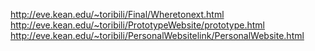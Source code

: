 http://eve.kean.edu/~toribili/Final/Wheretonext.html 
http://eve.kean.edu/~toribili/PrototypeWebsite/prototype.html
http://eve.kean.edu/~toribili/PersonalWebsitelink/PersonalWebsite.html
